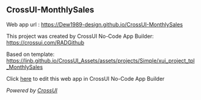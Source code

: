 ## CrossUI-MonthlySales
Web app url : https://Dew1989-design.github.io/CrossUI-MonthlySales

This project was created by CrossUI No-Code App Builder: https://crossui.com/RADGithub

Based on template: https://linb.github.io/CrossUI_Assets/assets/projects/Simple/xui_project_tpl_MonthlySales

Click [here](https://crossui.com/RADGithub/#!from=github&owner=Dew1989-design&repo=CrossUI-MonthlySales) to edit this web app in CrossUI No-Code App Builder

<i>Powered by [CrossUI](https://crossui.com)</i>
